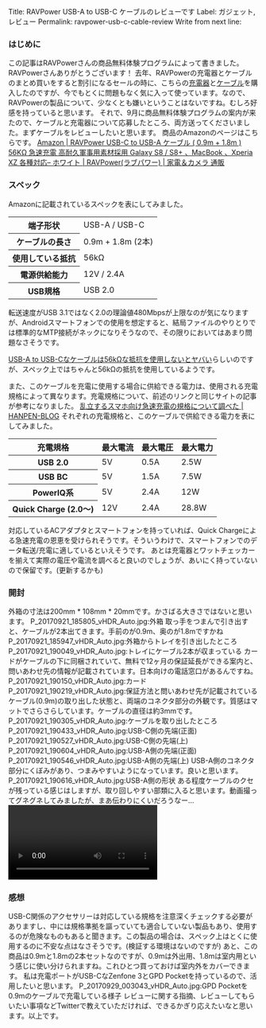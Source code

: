 Title: RAVPower USB-A to USB-C ケーブルのレビューです
Label: ガジェット,レビュー
Permalink: ravpower-usb-c-cable-review
Write from next line:
<h3>はじめに</h3>
この記事はRAVPowerさんの商品無料体験プログラムによって書きました。RAVPowerさんありがとうございます！
去年、RAVPowerの充電器とケーブルのまとめ買いをすると割引になるセールの時に、こちらの<a href="https://www.amazon.co.jp/gp/product/B014ZLPPLI/">充電器</a>と<a href="https://www.amazon.co.jp/gp/product/B00YBYJ8QI/">ケーブル</a>を購入したのですが、今でもとくに問題もなく気に入って使っています。なので、RAVPowerの製品について、少なくとも嫌いということはないですね。むしろ好感を持っていると思います。
それで、9月に商品無料体験プログラムの案内が来たので、ケーブルと充電器について応募したところ、両方送ってくださいました。まずケーブルをレビューしたいと思います。
商品のAmazonのページはこちらです。
<a href="https://www.amazon.co.jp/dp/B074V25ZS7/">Amazon | RAVPower USB-C to USB-A ケーブル ( 0.9m + 1.8m ) 56KΩ 急速充電 高耐久軍事用素材採用 Galaxy S8 / S8+ 、MacBook 、Xperia XZ 各種対応– ホワイト | RAVPower(ラブパワー) | 家電＆カメラ 通販</a>
<h3>スペック</h3>
Amazonに記載されているスペックを表にしてみました。</p>
<table>
<tbody>
<tr>
<th>端子形状</th>
<td>USB-A / USB-C</td>
</tr>
<tr>
<th>ケーブルの長さ</th>
<td>0.9m + 1.8m (2本)</td>
</tr>
<tr>
<th>使用している抵抗</th>
<td>56kΩ</td>
</tr>
<tr>
<th>電源供給能力</th>
<td>12V / 2.4A</td>
</tr>
<tr>
<th>USB規格</th>
<td>USB 2.0</td>
</tr>
</tbody>
</table>
転送速度がUSB 3.1ではなく2.0の理論値480Mbpsが上限なのが気になりますが、Androidスマートフォンでの使用を想定すると、結局ファイルのやりとりでは標準的なMTP接続がネックになりそうなので、その限りにおいてはあまり問題なさそうです。
<p><a href="http://hanpenblog.com/4857/">USB-A to USB-Cなケーブルは56kΩな抵抗を使用しないとヤバい</a>らしいのですが、スペック上ではちゃんと56kΩの抵抗を使用しているようです。</p>
また、このケーブルを充電に使用する場合に供給できる電力は、使用される充電規格によって異なります。充電規格について、前述のリンクと同じサイトの記事が参考になりました。
<a href="http://hanpenblog.com/1472/">乱立するスマホ向け急速充電の規格について調べた | HANPEN-BLOG</a>
それぞれの充電規格と、このケーブルで供給できる電力を表にしてみました。
<table>
<thead>
<th>充電規格</th>
<th>最大電流</th>
<th>最大電圧</th>
<th>最大電力</th>
</thead>
<tbody>
<tr>
<th>USB 2.0</th>
<td>5V</td>
<td>0.5A</td>
<td>2.5W</td>
</tr>
<tr>
<th>USB BC</th>
<td>5V</td>
<td>1.5A</td>
<td>7.5W</td>
</tr>
<tr>
<th>PowerIQ系</th>
<td>5V</td>
<td>2.4A</td>
<td>12W</td>
</tr>
<tr>
<th>Quick Charge (2.0〜)</th>
<td>12V</td>
<td>2.4A</td>
<td>28.8W</td>
</tr>
</tbody>
</table>
対応しているACアダプタとスマートフォンを持っていれば、Quick Chargeによる急速充電の恩恵を受けられそうです。そういうわけで、スマートフォンでのデータ転送/充電に適しているといえそうです。
あとは充電器とワットチェッカーを揃えて実際の電圧や電流を調べると良いのでしょうが、あいにく持っていないので保留です。(更新するかも)
<h3>開封</h3>
外箱の寸法は200mm * 108mm * 20mmです。かさばる大きさではないと思います。
P_20170921_185805_vHDR_Auto.jpg:外箱
取っ手をつまんで引き出すと、ケーブルが2本出てきます。手前のが0.9m、奥のが1.8mですかね
P_20170921_185947_vHDR_Auto.jpg:外箱からトレイを引き出したところ 
P_20170921_190049_vHDR_Auto.jpg:トレイにケーブル2本が収まっている
カードがケーブルの下に同梱されていて、無料で12ヶ月の保証延長ができる案内と、問いあわせ先の情報が記載されています。日本向けの電話窓口があるんですね。
P_20170921_190150_vHDR_Auto.jpg:カード
P_20170921_190219_vHDR_Auto.jpg:保証方法と問いあわせ先が記載されている
ケーブル(0.9m)の取り出した状態と、両端のコネクタ部分の外観です。質感はマットでさらさらしています。ケーブルの直径は約3mmです。
P_20170921_190305_vHDR_Auto.jpg:ケーブルを取り出したところ
P_20170921_190433_vHDR_Auto.jpg:USB-C側の先端(正面)
P_20170921_190527_vHDR_Auto.jpg:USB-C側の先端(上)
P_20170921_190604_vHDR_Auto.jpg:USB-A側の先端(正面)
P_20170921_190546_vHDR_Auto.jpg:USB-A側の先端(上)
USB-A側のコネクタ部分にくぼみがあり、つまみやすいようになっています。良いと思います。
P_20170921_190616_vHDR_Auto.jpg:USB-A側の形状
ある程度ケーブルのクセが残っている感じはしますが、取り回しやすい部類に入ると思います。動画撮ってグネグネしてみましたが、まあ伝わりにくいだろうなー…
<video controls="">
<source src="${URL}${POSTS}${post}/V_20170929_002151_vHDR_Auto-s.webm" type="video/webm">
<source src="${URL}${POSTS}${post}/V_20170929_002151_vHDR_Auto-s.mp4" type="video/mp4">
</video>
<h3>感想</h3>
USB-C関係のアクセサリーは対応している規格を注意深くチェックする必要がありますし、中には規格準拠を謳っていても適合していない製品もあり、使用するのが危険なものもあると聞きます。この製品の場合は、スペック上はとくに使用するのに不安な点はなさそうです。(検証する環境はないのですが)
あと、この商品は0.9mと1.8mの2本セットなのですが、0.9mは外出用、1.8mは室内用という感じに使い分けられますね。これひとつ買っておけば室内外をカバーできます。
私は充電ポートがUSB-CなZenfone 3とGPD Pocketを持っているので、活用したいと思います。
P_20170929_003043_vHDR_Auto.jpg:GPD Pocketを0.9mのケーブルで充電している様子
レビューに関する指摘、レビューしてもらいたい事項などTwitterで教えていただければ、できるかぎり応えたいなと思います。以上です。
